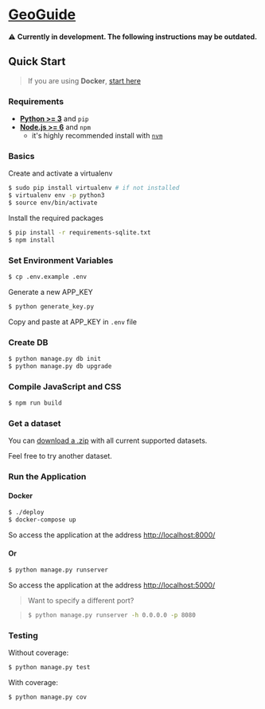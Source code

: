 # [GeoGuide](https://geoguide.herokuapp.com)

:warning: **Currently in development. The following instructions may be outdated.**

## Quick Start

> If you are using **Docker**, [start here](#get-a-dataset)

### Requirements

- [__Python >= 3__](https://www.python.org/downloads/) and `pip`
- [__Node.js >= 6__](https://nodejs.org/en/) and `npm`
  - it's highly recommended install with [`nvm`](https://github.com/creationix/nvm)

### Basics

Create and activate a virtualenv

```sh
$ sudo pip install virtualenv # if not installed
$ virtualenv env -p python3
$ source env/bin/activate
```

Install the required packages

```sh
$ pip install -r requirements-sqlite.txt
$ npm install
```

### Set Environment Variables

```sh
$ cp .env.example .env
```

Generate a new APP_KEY

```sh
$ python generate_key.py
```

Copy and paste at APP_KEY in `.env` file

### Create DB

```sh
$ python manage.py db init
$ python manage.py db upgrade
```

### Compile JavaScript and CSS

```sh
$ npm run build
```

### Get a dataset

You can [download a .zip](https://github.com/GeoGuideProject/datasets/archive/master.zip) with all current supported datasets.

Feel free to try another dataset.

### Run the Application

#### Docker

```sh
$ ./deploy
$ docker-compose up
```

So access the application at the address [http://localhost:8000/](http://localhost:8000/)

#### Or

```sh
$ python manage.py runserver
```

So access the application at the address [http://localhost:5000/](http://localhost:5000/)

> Want to specify a different port?

> ```sh
> $ python manage.py runserver -h 0.0.0.0 -p 8080
> ```

### Testing

Without coverage:

```sh
$ python manage.py test
```

With coverage:

```sh
$ python manage.py cov
```
